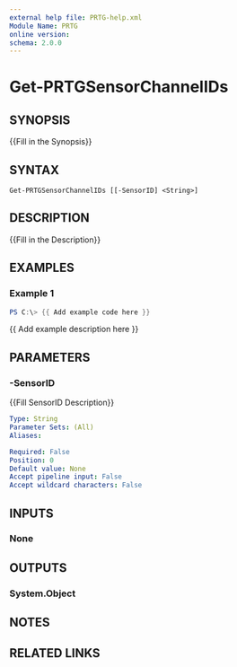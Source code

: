 ```yaml
---
external help file: PRTG-help.xml
Module Name: PRTG
online version:
schema: 2.0.0
---
```


# Get-PRTGSensorChannelIDs

## SYNOPSIS
{{Fill in the Synopsis}}

## SYNTAX

```
Get-PRTGSensorChannelIDs [[-SensorID] <String>]
```

## DESCRIPTION
{{Fill in the Description}}

## EXAMPLES

### Example 1
```powershell
PS C:\> {{ Add example code here }}
```

{{ Add example description here }}

## PARAMETERS

### -SensorID
{{Fill SensorID Description}}

```yaml
Type: String
Parameter Sets: (All)
Aliases:

Required: False
Position: 0
Default value: None
Accept pipeline input: False
Accept wildcard characters: False
```

## INPUTS

### None
## OUTPUTS

### System.Object
## NOTES

## RELATED LINKS
